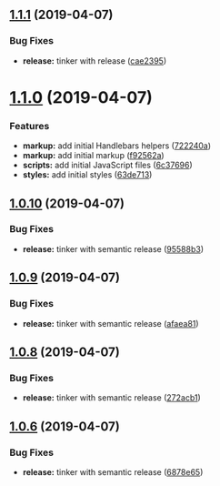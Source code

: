## [1.1.1](https://github.com/nodewell/website/compare/v1.1.0...v1.1.1) (2019-04-07)


### Bug Fixes

* **release:** tinker with release ([cae2395](https://github.com/nodewell/website/commit/cae2395))

# [1.1.0](https://github.com/nodewell/website/compare/v1.0.10...v1.1.0) (2019-04-07)


### Features

* **markup:** add initial Handlebars helpers ([722240a](https://github.com/nodewell/website/commit/722240a))
* **markup:** add initial markup ([f92562a](https://github.com/nodewell/website/commit/f92562a))
* **scripts:** add initial JavaScript files ([6c37696](https://github.com/nodewell/website/commit/6c37696))
* **styles:** add initial styles ([63de713](https://github.com/nodewell/website/commit/63de713))

## [1.0.10](https://github.com/nodewell/website/compare/v1.0.9...v1.0.10) (2019-04-07)


### Bug Fixes

* **release:** tinker with semantic release ([95588b3](https://github.com/nodewell/website/commit/95588b3))

## [1.0.9](https://github.com/nodewell/website/compare/v1.0.8...v1.0.9) (2019-04-07)


### Bug Fixes

* **release:** tinker with semantic release ([afaea81](https://github.com/nodewell/website/commit/afaea81))

## [1.0.8](https://github.com/nodewell/website/compare/v1.0.7...v1.0.8) (2019-04-07)


### Bug Fixes

* **release:** tinker with semantic release ([272acb1](https://github.com/nodewell/website/commit/272acb1))

## [1.0.6](https://github.com/nodewell/website/compare/v1.0.5...v1.0.6) (2019-04-07)


### Bug Fixes

* **release:** tinker with semantic release ([6878e65](https://github.com/nodewell/website/commit/6878e65))
